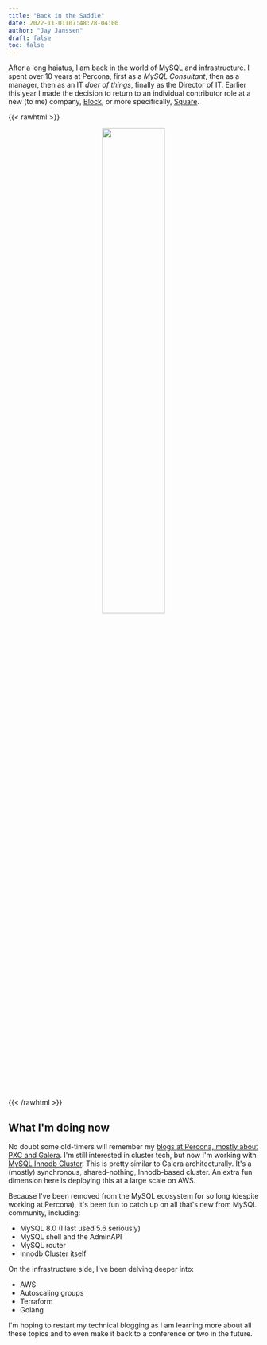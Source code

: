 ```yaml
---
title: "Back in the Saddle"
date: 2022-11-01T07:48:28-04:00
author: "Jay Janssen"
draft: false
toc: false
---
```


After a long haiatus, I am back in the world of MySQL and infrastructure.  I spent over 10 years at Percona, first as a _MySQL Consultant_, then as a manager, then as an IT _doer of things_, finally as the Director of IT.  Earlier this year I made the decision to return to an individual contributor role at a new (to me) company, [Block](https://block.xyz), or more specifically, [Square](https://squareup.com).

{{< rawhtml >}}
<center>
<img src="https://images.ctfassets.net/2d5q1td6cyxq/2SqLXL2zJmcUUI2QSkUCy6/71701594cb1fdf6f2e60d34297262d6b/square.01.jpg" width="50%">
</center>
{{< /rawhtml >}}


## What I'm doing now
No doubt some old-timers will remember my [blogs at Percona, mostly about PXC and Galera](https://www.percona.com/blog/author/jay-janssen/).  I'm still interested in cluster tech, but now I'm working with [MySQL Innodb Cluster](https://dev.mysql.com/doc/refman/8.0/en/mysql-innodb-cluster-introduction.html).  This is pretty similar to Galera architecturally.  It's a (mostly) synchronous, shared-nothing, Innodb-based cluster.  An extra fun dimension here is deploying this at a large scale on AWS.  

Because I've been removed from the MySQL ecosystem for so long (despite working at Percona), it's been fun to catch up on all that's new from MySQL community, including:
* MySQL 8.0 (I last used 5.6 seriously)
* MySQL shell and the AdminAPI
* MySQL router
* Innodb Cluster itself

On the infrastructure side, I've been delving deeper into:
* AWS
* Autoscaling groups
* Terraform
* Golang

I'm hoping to restart my technical blogging as I am learning more about all these topics and to even make it back to a conference or two in the future.  
